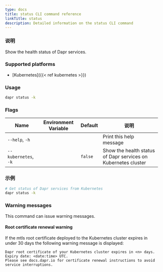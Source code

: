 ```yaml
---
type: docs
title: status CLI command reference
linkTitle: status
description: Detailed information on the status CLI command
---
```


### 说明

Show the health status of Dapr services.

### Supported platforms

- [Kubernetes]({{< ref kubernetes >}})

### Usage

```bash
dapr status -k
```

### Flags

| Name                 | Environment Variable | Default | 说明                                                            |
| -------------------- | -------------------- | ------- | ------------------------------------------------------------- |
| `--help`, `-h`       |                      |         | Print this help message                                       |
| `--kubernetes`, `-k` |                      | `false` | Show the health status of Dapr services on Kubernetes cluster |

### 示例

```bash
# Get status of Dapr services from Kubernetes
dapr status -k
```

### Warning messages

This command can issue warning messages.

#### Root certificate renewal warning

If the mtls root certificate deployed to the Kubernetes cluster expires in under 30 days the following warning message is displayed:

```
Dapr root certificate of your Kubernetes cluster expires in <n> days. Expiry date: <date:time> UTC. 
Please see docs.dapr.io for certificate renewal instructions to avoid service interruptions.
```
